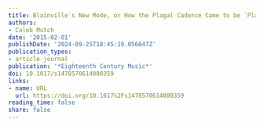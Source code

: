 ```yaml
---
title: Blainville′s New Mode, or How the Plagal Cadence Came to be `Plagal'
authors:
- Caleb Mutch
date: '2015-02-01'
publishDate: '2024-09-25T18:45:19.056647Z'
publication_types:
- article-journal
publication: '*Eighteenth Century Music*'
doi: 10.1017/s1478570614000359
links:
- name: URL
  url: https://doi.org/10.1017%2Fs1478570614000359
reading_time: false
share: false
---
```


